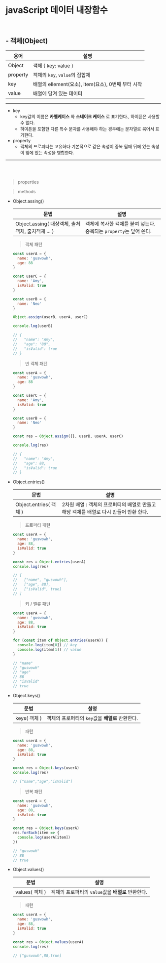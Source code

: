# javaScript 데이터 내장함수

<br />

## - 객체(Object)

용어 | 설명
--|--
Object | 객체 { key: value }
property | 객체의 `key`, `value`의 집합체
key | 배열의 ellement(요소), item(요소), 0번째 부터 시작
value | 배열에 담겨 있는 데이터
---
  - key
    - key값의 이름은 __카멜케이스__ 와 __스네이크 케이스__ 로 표기한다., 하이픈은 사용할 수 없다.
    - 하이픈을 포함한 다른 특수 문자를 사용해야 하는 경우에는 문자열로 묶어서 표기한다. 
  - property
    - 객체의 프로퍼티는 고유하다 기본적으로 같은 속성이 중복 될때 뒤에 있는 속성이 앞에 있는 속성을 병합한다.
---
<br /><br />

> properties

> methods
  - Object.assing()

    문법 | 설명
    --|--
    Object.assing( 대상객체, 출처객체, 출처객체 ... ) | 객체에 복사한 객체를 붙여 넣는다. 중복되는 `property`는 덮어 쓴다. 

    > 객체 패턴
    ```js
    const userA = {
      name: 'guswowh',
      age: 88
    }

    const userC = {
      name: 'Amy',
      isValid: true
    }

    const userB = {
      name: 'Neo'
    }

    Object.assign(userB, userA, userC)

    console.log(userB)

    // {
    //   "name": "Amy",
    //   "age": "88",
    //   "isValid": true
    // }

    ```

    > 빈 객체 패턴
    ```js
    const userA = {
      name: 'guswowh',
      age: 88
    }

    const userC = {
      name: 'Amy',
      isValid: true
    }

    const userB = {
      name: 'Neo'
    }

    const res = Object.assign({}, userB, userA, userC)

    console.log(res)

    // {
    //   "name": "Amy",
    //   "age": 88,
    //   "isValid": true
    // }
    ```

- Object.entries()

  문법 | 설명
  --|--
  Object.entries( 객체 ) | 2차원 배열 : 객체의 프로퍼티의 배열로 만들고 해당 객체를 배열로 다시 만들어 반환 한다.

  > 프로퍼티 패턴
  ```js
  const userA = {
    name: 'guswowh',
    age: 88,
    isValid: true
  }

  const res = Object.entries(userA)
  console.log(res)

  // [
  //   ["name", "guswowh"],
  //   ["age", 88],
  //   ["isValid", true]
  // ]
  ```

  > 키 / 벨류 패턴
  ```js
  const userA = {
    name: 'guswowh',
    age: 88,
    isValid: true
  }

  for (const item of Object.entries(userA)) {
    console.log(item[0]) // key
    console.log(item[1]) // value
  }

  // "name"
  // "guswowh"
  // "age"
  // 88
  // "isValid"
  // true
  ```

- Object.keys()

  문법 | 설명
  --|--
  keys( 객체 ) | 객체의 프로퍼티의 `key`값을 __배열로__ 반환한다.

  > 패턴
  ```js
  const userA = {
    name: 'guswowh',
    age: 88,
    isValid: true
  }

  const res = Object.keys(userA)
  console.log(res)

  // ["name","age","isValid"]
  ```

  > 반복 패턴
  ```js
  const userA = {
    name: 'guswowh',
    age: 88,
    isValid: true
  }

  const res = Object.keys(userA)
  res.forEach(item => {
    console.log(userA[item])
  })

  // "guswowh"
  // 88
  // true
  ```

- Object.values()

  문법 | 설명
  --|--
  values( 객체 ) | 객체의 프로퍼티의 `value`값을 __배열로__ 반환한다.

  > 패턴
  ```js
  const userA = {
    name: 'guswowh',
    age: 88,
    isValid: true
  }

  const res = Object.values(userA)
  console.log(res)

  // ["guswowh",88,true]
  ```
